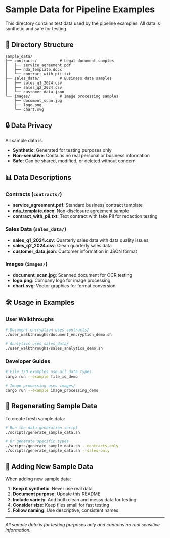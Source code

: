 # Sample Data for Pipeline Examples

This directory contains test data used by the pipeline examples. All data is synthetic and safe for testing.

## 📁 Directory Structure

```
sample_data/
├── contracts/          # Legal document samples
│   ├── service_agreement.pdf
│   ├── nda_template.docx
│   └── contract_with_pii.txt
├── sales_data/         # Business data samples
│   ├── sales_q1_2024.csv
│   ├── sales_q2_2024.csv
│   └── customer_data.json
└── images/             # Image processing samples
    ├── document_scan.jpg
    ├── logo.png
    └── chart.svg
```

## 🔒 Data Privacy

All sample data is:
- **Synthetic**: Generated for testing purposes only
- **Non-sensitive**: Contains no real personal or business information
- **Safe**: Can be shared, modified, or deleted without concern

## 📊 Data Descriptions

### Contracts (`contracts/`)
- **service_agreement.pdf**: Standard business contract template
- **nda_template.docx**: Non-disclosure agreement sample
- **contract_with_pii.txt**: Text contract with fake PII for redaction testing

### Sales Data (`sales_data/`)
- **sales_q1_2024.csv**: Quarterly sales data with data quality issues
- **sales_q2_2024.csv**: Clean quarterly sales data
- **customer_data.json**: Customer information in JSON format

### Images (`images/`)
- **document_scan.jpg**: Scanned document for OCR testing
- **logo.png**: Company logo for image processing
- **chart.svg**: Vector graphics for format conversion

## 🛠️ Usage in Examples

### User Walkthroughs
```bash
# Document encryption uses contracts/
./user_walkthroughs/document_encryption_demo.sh

# Analytics uses sales_data/
./user_walkthroughs/sales_analytics_demo.sh
```

### Developer Guides
```bash
# File I/O examples use all data types
cargo run --example file_io_demo

# Image processing uses images/
cargo run --example image_processing_demo
```

## 🔄 Regenerating Sample Data

To create fresh sample data:

```bash
# Run the data generation script
./scripts/generate_sample_data.sh

# Or generate specific types
./scripts/generate_sample_data.sh --contracts-only
./scripts/generate_sample_data.sh --sales-only
```

## 📝 Adding New Sample Data

When adding new sample data:

1. **Keep it synthetic**: Never use real data
2. **Document purpose**: Update this README
3. **Include variety**: Add both clean and messy data for testing
4. **Consider size**: Keep files small for fast testing
5. **Follow naming**: Use descriptive, consistent names

---

*All sample data is for testing purposes only and contains no real sensitive information.*
